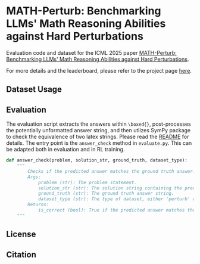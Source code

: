 # MATH-Perturb: Benchmarking LLMs' Math Reasoning Abilities against Hard Perturbations

Evaluation code and dataset for the ICML 2025 paper [MATH-Perturb: Benchmarking LLMs' Math Reasoning Abilities against Hard Perturbations](https://arxiv.org/abs/2502.06453).

For more details and the leaderboard, please refer to the project page [here](https://math-perturb.github.io/).

## Dataset Usage


## Evaluation 

The evaluation script extracts the answers within `\boxed{}`, post-processes the potentially unformatted answer string, and then utlizes SymPy package to check the equivalence of two latex strings. Please read the [README](/evaluation/README.md) for details. The entry point is the `answer_check` method in `evaluate.py`. This can be adapted both in evaluation and in RL training.

``` python
def answer_check(problem, solution_str, ground_truth, dataset_type):
    """
        Checks if the predicted answer matches the ground truth answer.
        Args:
            problem (str): The problem statement.
            solution_str (str): The solution string containing the predicted answer.
            ground_truth (str): The ground truth answer string.
            dataset_type (str): The type of dataset, either 'perturb' or 'original'.
        Returns:
            is_correct (bool): True if the predicted answer matches the ground truth answer, False otherwise.
    """
```

## License


## Citation

